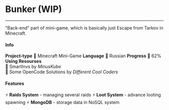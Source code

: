 # Bunker (WIP)
___
"Back-end" part of mini-game, which is basically just Escape from Tarkov in Minecraft. 

#### Info
**Project-type**
📕 Minecraft Mini-Game
**Language**
📕  Russian
**Progress**
📕  62%  
**Using Resourses**  
📕  SmartInvs by *MinusKube*  
📕  Some OpenCode Solutions by *Different Cool Coders*  

#### Features
⚡ **Raids System** - managing several raids
⚡ **Loot System** - advance looting spawning
⚡  **MongoDB** - storage data in NoSQL system
